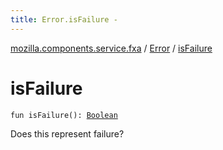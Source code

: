 ```yaml
---
title: Error.isFailure - 
---
```


[mozilla.components.service.fxa](../index.html) / [Error](index.html) / [isFailure](./is-failure.html)

# isFailure

`fun isFailure(): `[`Boolean`](https://kotlinlang.org/api/latest/jvm/stdlib/kotlin/-boolean/index.html)

Does this represent failure?

